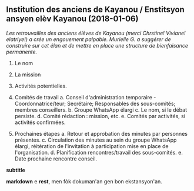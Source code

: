 ## Institution des anciens de Kayanou / Enstitsyon ansyen elèv Kayanou (2018-01-06)

_Les retrouvailles des anciens élèves de Kayanou (merci Chrstine! Viviane! elatriye!) a crée un engouement palpable. Murielle G. a suggérer de construire sur cet élan et de mettre en place une structure de bienfaisance permanente._

1. Le nom

2. La mission

3. Activités potentielles.

4. Comités de travail
  a. Conseil d'administration temporaire - Coordonnatrice/teur; Secrétaire; Responsables des sous-comités; membres conseillers.
  b. Groupe WhatsApp élargi
  c. Le nom, si le débat persiste.
  d. Comité rédaction : mission, etc.
  e. Comités par activités, si activités confirmées.

5. Prochaines étapes
  a. Retour et approbation des minutes par personnes présentes.
  c. Circulation des minutes au sein du groupe WhatsApp élargi, réitération de l'invitation à participation mise en place de l'organisation.
  d. Planification rencontres/travail des sous-comités.
  e. Date prochaine rencontre conseil.


__subtitle__


**markdown** e **rest**, men fòk dokuman'an gen bon ekstansyon'an.

<!---
kote w bare ak angouman apostwòf sa a ? menm lè gen apostwòf an kreyòl, se pa la. :P
-->


